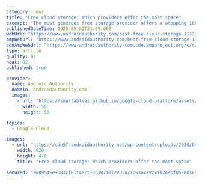 ```yaml
---
category: news
title: "Free cloud storage: Which providers offer the most space"
excerpt: "The most generous free storage provider offers a whopping 100GB of space for your images, videos, and other files."
publishedDateTime: 2020-05-02T21:09:00Z
webUrl: "https://www.androidauthority.com/best-free-cloud-storage-1113950/"
ampWebUrl: "https://www.androidauthority.com/best-free-cloud-storage-1113950/amp/"
cdnAmpWebUrl: "https://www-androidauthority-com.cdn.ampproject.org/c/s/www.androidauthority.com/best-free-cloud-storage-1113950/amp/"
type: article
quality: 82
heat: 82
published: true

provider:
  name: Android Authority
  domain: androidauthority.com
  images:
    - url: "https://smartableai.github.io/google-cloud-platform/assets/images/organizations/androidauthority.com-50x50.jpg"
      width: 50
      height: 50

topics:
  - Google Cloud

images:
  - url: "https://cdn57.androidauthority.net/wp-content/uploads/2020/04/Google-Drive-icon-920x470.jpg"
    width: 920
    height: 470
    title: "Free cloud storage: Which providers offer the most space"

secured: "awB9S4Se+O83zfEIt4R/t+E63R7YKl2VUlu/7OwsGx2VzwIk24RpfQnFRdsPs8ZSUeCBXGRaIpnxiNeXQrtxO4/v6us48T5m5M/oq1ZFUNkSoQLCV3SyUo5zn92vuSvy5bwOMf62uB6kwhG4jE0g3q+rJnUvFbCwWMLuhx4tu2od4wFxTRukbgS4D8L4ylFY/w/eyQeWZRdY3Jva2F65m6zt2oRimprAjEkZD8aYihJzGT8wlMB8HpykhARB4F+I+j0lGkjqNWaiNtKRQXc/vTmnPDZR9DmH48wLr+iLEVsaj9wUGGUxzjbSNyyfxZfh9ebnWq64+GpPgGNOkyncYY1pXwFkZ5jHbuBeADXaNGf9MurupS2GA08IEjqvlVp3BOqx0qbgevp3Vzd8UewH561T+tq6Z5qx0sMGgQz6YB8jTEzcSzBFteyDnmPjzqImbrl5Ifon9tbrqDdvrKxOoPMoyZNkYqvarNXblDCLRRc=;Xe45TcQz6Y6h4OmBdwCRPw=="
---
```


